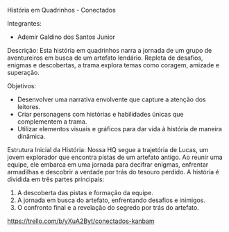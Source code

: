 História em Quadrinhos - Conectados

Integrantes:
- Ademir Galdino dos Santos Junior

Descrição:
Esta história em quadrinhos narra a jornada de um grupo de aventureiros em busca de um artefato lendário. Repleta de desafios, enigmas e descobertas, a trama explora temas como coragem, amizade e superação.

Objetivos:
- Desenvolver uma narrativa envolvente que capture a atenção dos leitores.
- Criar personagens com histórias e habilidades únicas que complementem a trama.
- Utilizar elementos visuais e gráficos para dar vida à história de maneira dinâmica.

Estrutura Inicial da História:
Nossa HQ segue a trajetória de Lucas, um jovem explorador que encontra pistas de um artefato antigo. Ao reunir uma equipe, ele embarca em uma jornada para decifrar enigmas, enfrentar armadilhas e descobrir a verdade por trás do tesouro perdido. A história é dividida em três partes principais:
1. A descoberta das pistas e formação da equipe.
2. A jornada em busca do artefato, enfrentando desafios e inimigos.
3. O confronto final e a revelação do segredo por trás do artefato.


https://trello.com/b/yXuA2Byt/conectados-kanbam
